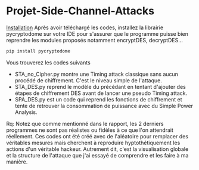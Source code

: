# Projet-Side-Channel-Attacks

<u>Installation</u>
Après avoir téléchargé les codes, installez la librairie pycryptodome sur votre IDE pour s'assurer que le programme puisse bien reprendre les modules proposés notamment encryptDES, decryptDES...

```bash
pip install pycryptodome
```


Vous trouverez les codes suivants
- STA_no_Cipher.py montre une Timing attack classique sans aucun procédé de chiffrement. C'est le niveau simple de l'attaque.
- STA_DES.py reprend le modèle du précédant en tentant d'ajouter des étapes de chiffrement DES avant de lancer une pseudo Timing attack.
- SPA_DES.py est un code qui reprend les fonctions de chiffrement et tente de retrouver la consommation de puissance avec du Simple Power Analysis. 

Rq: Notez que comme mentionné dans le rapport, les 2 derniers programmes ne sont pas réalistes ou fidèles à ce que l'on attendrait réellement. Ces codes ont été créé avec de l'aléatoire pour remplacer des véritables mesures mais cherchent à reproduire hyptothétiquement les actions d'un véritable hackeur. Autrement dit, c'est la visualisation globale et la structure de l'attaque que j'ai essayé de comprendre et les faire à ma manière. 

